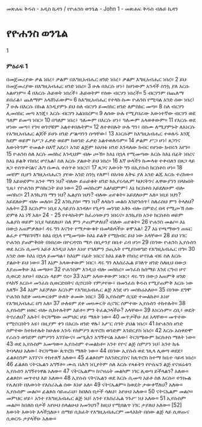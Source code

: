 ﻿
መጽሐፍ ቅዱስ - አዲስ ኪዳን / የዮሐንስ ወንጌል - John 1 - መጽሐፍ ቅዱስ ብሉይ ኪዳን
# የዮሐንስ ወንጌል
1
### ምዕራፍ 1
 በመጀመሪያው ቃል ነበረ፥ ቃልም በእግዚአብሔር ዘንድ ነበረ፥ ቃልም እግዚአብሔር ነበረ።
2  ይህ በመጀመሪያው በእግዚአብሔር ዘንድ ነበረ።
3  ሁሉ በእርሱ ሆነ፥ ከሆነውም አንዳች ስንኳ ያለ እርሱ አልሆነም።
4  በእርሱ ሕይወት ነበረች፥ ሕይወትም የሰው ብርሃን ነበረች።
5  ብርሃንም በጨለማ ይበራል፥ ጨለማም አላሸነፈውም።
6  ከእግዚአብሔር የተላከ ስሙ ዮሐንስ የሚባል አንድ ሰው ነበረ፤
7  ሁሉ በእርሱ በኩል እንዲያምኑ ይህ ስለ ብርሃን ይመሰክር ዘንድ ለምስክር መጣ።
8  ስለ ብርሃን ሊመሰክር መጣ እንጂ፥ እርሱ ብርሃን አልነበረም።
9  ለሰው ሁሉ የሚያበራው እውነተኛው ብርሃን ወደ ዓለም ይመጣ ነበር።
10  በዓለም ነበረ፥ ዓለሙም በእርሱ ሆነ፥ ዓለሙም አላወቀውም።
11  የእርሱ ወደ ሆነው መጣ፥ የገዛ ወገኖቹም አልተቀበሉትም።
12  ለተቀበሉት ሁሉ ግን፥ በስሙ ለሚያምኑት ለእነርሱ የእግዚአብሔር ልጆች ይሆኑ ዘንድ ሥልጣንን ሰጣቸው፤
13  እነርሱም ከእግዚአብሔር ተወለዱ እንጂ ከደም ወይም ከሥጋ ፈቃድ ወይም ከወንድ ፈቃድ አልተወለዱም።
14  ቃልም ሥጋ ሆነ፤ ጸጋንና እውነትንም ተመልቶ በእኛ አደረ፥ አንድ ልጅም ከአባቱ ዘንድ እንዳለው ክብር የሆነው ክብሩን አየን።
15  ዮሐንስ ስለ እርሱ መሰከረ እንዲህም ብሎ ጮኸ። ከእኔ በኋላ የሚመጣው እርሱ ከእኔ በፊት ነበረና ከእኔ ይልቅ የከበረ ሆኖአል፤ ስለ እርሱ ያልሁት ይህ ነበረ።
16  እኛ ሁላችን ከሙላቱ ተቀብለን በጸጋ ላይ ጸጋ ተሰጥቶናልና ሕግ በሙሴ ተሰጥቶ ነበርና፤
17  ጸጋና እውነት ግን በኢየሱስ ክርስቶስ ሆነ።
18  መቼም ቢሆን እግዚአብሔርን ያየው አንድ ስንኳ የለም፤ በአባቱ እቅፍ ያለ አንድ ልጁ እርሱ ተረከው።
19  አይሁድም። አንተ ማን ነህ? ብለው ይጠይቁት ዘንድ ከኢየሩሳሌም ካህናትንና ሌዋውያንን በላኩበት ጊዜ፥ የዮሐንስ ምስክርነት ይህ ነው።
20  መሰከረም አልካደምም፤ እኔ ክርስቶስ አይደለሁም ብሎ መሰከረ።
21  እንኪያስ ማን ነህ? ኤልያስ ነህን? ብለው ጠየቁት። አይደለሁም አለ። ነቢዩ ነህን? አይደለሁም ብሎ መለሰ።
22  እንኪያስ። ማን ነህ? ለላኩን መልስ እንድንሰጥ፤ ስለራስህ ምን ትላለህ? አሉት።
23  እርሱም። ነቢዩ ኢሳይያስ እንዳለ። የጌታን መንገድ አቅኑ ብሎ በምድረ በዳ የሚጮኽ ሰው ድምፅ እኔ ነኝ አለ።
24 -
25  የተላኩትም ከፈሪሳውያን ነበሩና። እንኪያስ አንተ ክርስቶስ ወይም ኤልያስ ወይም ነቢዩ ካይደለህ፥ ስለ ምን ታጠምቃለህ? ብለው ጠየቁት።
26  ዮሐንስ መልሶ። እኔ በውኃ አጠምቃለሁ፤ ዳሩ ግን እናንተ የማታውቁት በመካከላችሁ ቆሞአል፤
27  እኔ የጫማውን ጠፍር ልፈታ የማይገባኝ፥ ከእኔ በኋላ የሚመጣው ከእኔ ይልቅ የሚከብር ይህ ነው አላቸው።
28  ይህ ነገር ዮሐንስ ያጠምቅበት በነበረው በዮርዳኖስ ማዶ በቢታንያ በቤተ ራባ ሆነ።
29  በነገው ዮሐንስ ኢየሱስን ወደ እርሱ ሲመጣ አይቶ እንዲህ አለ። እነሆ የዓለምን ኃጢአት የሚያስወግድ የእግዚአብሔር በግ።
30  አንድ ሰው ከእኔ በኋላ ይመጣል፥ ከእኔም በፊት ነበርና ከእኔ ይልቅ የከበረ ሆኖአል ብዬ ስለ እርሱ ያልሁት ይህ ነው።
31  እኔም አላውቀውም ነበር፥ ዳሩ ግን ለእስራኤል ይገለጥ ዘንድ ስለዚህ በውኃ እያጠመቅሁ እኔ መጣሁ።
32  ዮሐንስም እንዲህ ብሎ መሰከረ። መንፈስ ከሰማይ እንደ ርግብ ሆኖ ሲወርድ አየሁ፤ በእርሱ ላይም ኖረ።
33  እኔም አላውቀውም ነበር፥ ዳሩ ግን በውኃ አጠምቅ ዘንድ የላከኝ እርሱ። መንፈስ ሲወርድበትና ሲኖርበት የምታየው፥ በመንፈስ ቅዱስ የሚያጠምቅ እርሱ ነው አለኝ።
34  እኔም አይቻለሁ እርሱም የእግዚአብሔር ልጅ እንደ ሆነ መስክሬአለሁ።
35  በነገው ደግሞ ዮሐንስ ከደቀ መዛሙርቱም ሁለት ቆመው ነበር፥
36  ኢየሱስም ሲሄድ ተመልክቶ። እነሆ የእግዚአብሔር በግ አለ።
37  ሁለቱም ደቀ መዛሙርት ሲናገር ሰምተው ኢየሱስን ተከተሉት።
38  ኢየሱስም ዘወር ብሎ ሲከተሉትም አይቶ። ምን ትፈልጋላችሁ? አላቸው።
39  እነርሱም። ረቢ፥ ወዴት ትኖራለህ? አሉት፤ ትርጓሜው መምህር ሆይ ማለት ነው።
40  መጥታችሁ እዩ አላቸው። መጥተው የሚኖርበትን አዩ፥ በዚያም ቀን በእርሱ ዘንድ ዋሉ፤ አሥር ሰዓት ያህል ነበረ።
41  ከዮሐንስ ዘንድ ሰምተው ከተከተሉት ከሁለቱ አንዱ የስምዖን ጴጥሮስ ወንድም እንድርያስ ነበረ።
42  እርሱ አስቀድሞ የራሱን ወንድም ስምዖንን አገኘውና። መሢሕን አግኝተናል አለው፤ ትርጓሜውም ክርስቶስ ማለት ነው።
43  ወደ ኢየሱስም አመጣው። ኢየሱስም ተመልክቶ። አንተ የዮና ልጅ ስምዖን ነህ፤ አንተ ኬፋ ትባላለህ አለው፤ ትርጓሜው ጴጥሮስ ማለት ነው።
44  በነገው ኢየሱስ ወደ ገሊላ ሊወጣ ወደደ፥ ፊልጶስንም አገኘና። ተከተለኝ አለው።
45  ፊልጶስም ከእንድርያስና ከጴጥሮስ ከተማ ከቤተ ሳይዳ ነበረ።
46  ፊልጶስ ናትናኤልን አግኝቶ። ሙሴ በሕግ ነቢያትም ስለ እርሱ የጻፉትን የዮሴፍን ልጅ የናዝሬቱን ኢየሱስን አግኝተነዋል አለው።
47  ናትናኤልም። ከናዝሬት መልካም ነገር ሊወጣ ይችላልን? አለው። ፊልጶስ። መጥተህ እይ አለው።
48  ኢየሱስ ናትናኤልን ወደ እርሱ ሲመጣ አይቶ ስለ እርሱ። ተንኰል የሌለበት በእውነት የእስራኤል ሰው እነሆ አለ።
49  ናትናኤልም። ከወዴት ታውቀኛለህ? አለው። ኢየሱስም መልሶ። ፊልጶስ ሳይጠራህ፥ ከበለስ በታች ሳለህ፥ አየሁህ አለው።
50  ናትናኤልም መልሶ። መምህር ሆይ፥ አንተ የእግዚአብሔር ልጅ ነህ፤ አንተ የእስራኤል ንጉሥ ነህ አለው።
51  ኢየሱስም መልሶ። ከበለስ በታች አየሁህ ስላልሁህ አመንህን? ከዚህ የሚበልጥ ነገር ታያለህ አለው።
[52] እውነት እውነት እላችኋለሁ፥ ሰማይ ሲከፈት የእግዚአብሔርም መላእክት በሰው ልጅ ላይ ሲወጡና ሲወርዱ ታያላችሁ አለው።
